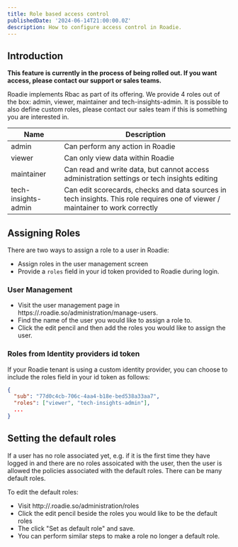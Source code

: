 ```yaml
---
title: Role based access control
publishedDate: '2024-06-14T21:00:00.0Z'
description: How to configure access control in Roadie.
---
```


## Introduction
**This feature is currently in the process of being rolled out. If you want access, please contact our support or sales teams.**

Roadie implements Rbac as part of its offering. We provide 4 roles out of the box: admin, viewer, maintainer and tech-insights-admin. It is possible to also define custom roles, please contact our sales team if this is something you are interested in.

| Name | Description |
|------|-------------------|
| admin | Can perform any action in Roadie |
| viewer | Can only view data within Roadie |
| maintainer | Can read and write data, but cannot access administration settings or tech insights editing |
| tech-insights-admin | Can edit scorecards, checks and data sources in tech insights. This role requires one of viewer / maintainer to work correctly |

## Assigning Roles

There are two ways to assign a role to a user in Roadie:

- Assign roles in the user management screen
- Provide a `roles` field in your id token provided to Roadie during login.

### User Management

- Visit the user management page in https://<tenant name>.roadie.so/administration/manage-users.
- Find the name of the user you would like to assign a role to.
- Click the edit pencil and then add the roles you would like to assign the user.

### Roles from Identity providers id token

If your Roadie tenant is using a custom identity provider, you can choose to include the roles field in your id token as follows:

```json
{
  "sub": "77d0c4cb-706c-4aa4-b18e-bed538a33aa7",
  "roles": ["viewer", "tech-insights-admin"],
  ...
}
```

## Setting the default roles
If a user has no role associated yet, e.g. if it is the first time they have logged in and there are no roles assoicated with the user, then the user is allowed the policies associated with the default roles. There can be many default roles.

To edit the default roles:

- Visit http://<tenant name>.roadie.so/administration/roles
- Click the edit pencil beside the roles you would like to be the default roles
- The click "Set as default role" and save.
- You can perform similar steps to make a role no longer a default role.